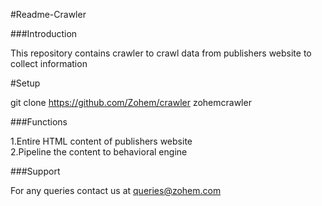 #Readme-Crawler


###Introduction

This repository contains crawler to crawl data from publishers website to collect information 

#Setup

git clone https://github.com/Zohem/crawler zohemcrawler

###Functions

1.Entire HTML content of publishers website   
2.Pipeline the content to behavioral engine 



###Support

For any queries contact us at queries@zohem.com